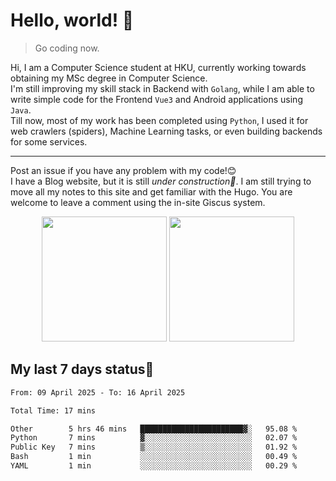 # Hello, world! 🥰
> Go coding now.
  
Hi, I am a Computer Science student at HKU, currently working towards obtaining my MSc degree in Computer Science.  
I'm still improving my skill stack in Backend with `Golang`, while I am able to write simple code for the Frontend `Vue3` and Android applications using `Java`.  
Till now, most of my work has been completed using `Python`, I used it for web crawlers (spiders), Machine Learning tasks, or even building backends for some services.

-------
Post an issue if you have any problem with my code!😊  
I have a Blog website, but it is still *under construction🚧*. I am still trying to move all my notes to this site and get familiar with the Hugo. You are welcome to leave a comment using the in-site Giscus system.  


<div align="center">
<div><img src="https://github-readme-stats.vercel.app/api?username=Xrondev&count_private=true" height="200px"/> <img src="https://github-readme-stats.vercel.app/api/top-langs/?username=Xrondev" height="200px"/></div>
</div>
<div align="center"></div>  

## My last 7 days status🧐

<!--START_SECTION:waka-->

```txt
From: 09 April 2025 - To: 16 April 2025

Total Time: 17 mins

Other        5 hrs 46 mins   ███████████████████████▓░   95.08 %
Python       7 mins          ▓░░░░░░░░░░░░░░░░░░░░░░░░   02.07 %
Public Key   7 mins          ▒░░░░░░░░░░░░░░░░░░░░░░░░   01.92 %
Bash         1 min           ░░░░░░░░░░░░░░░░░░░░░░░░░   00.49 %
YAML         1 min           ░░░░░░░░░░░░░░░░░░░░░░░░░   00.29 %
```

<!--END_SECTION:waka-->
